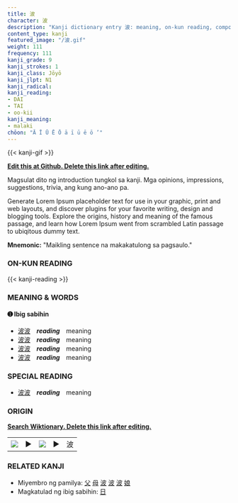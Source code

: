 ```yaml
---
title: 波
character: 波
description: "Kanji dictionary entry 波: meaning, on-kun reading, compounds, origin, related kanji"
content_type: kanji
featured_image: "/波.gif"
weight: 111
frequency: 111
kanji_grade: 9
kanji_strokes: 1
kanji_class: Jōyō
kanji_jlpt: N1
kanji_radical: 
kanji_reading: 
- DAI
- TAI
- oo-kii
kanji_meaning:
- malaki
chōon: "Ā Ī Ū Ē Ō ā ī ū ē ō ’"
---
```

[//]: # (Don't edit the line below. Kanji animated GIF code is automatically generated.)
{{< kanji-gif >}}

[//]: # (Edit below this line.)

**[Edit this at Github. Delete this link after editing.](https://github.com/tim0g/tim/tree/main/content/kanji/波/index.md)**

Magsulat dito ng introduction tungkol sa kanji. Mga opinions, impressions, suggestions, trivia, ang kung ano-ano pa.

Generate Lorem Ipsum placeholder text for use in your graphic, print and web layouts, and discover plugins for your favorite writing, design and blogging tools. Explore the origins, history and meaning of the famous passage, and learn how Lorem Ipsum went from scrambled Latin passage to ubiqitous dummy text.
 
**Mnemonic:** "Maikling sentence na makakatulong sa pagsaulo."

### ON-KUN READING

[//]: # (Don't edit the line below. ON-KUN READING code is automatically generated.)
{{< kanji-reading >}}

### MEANING & WORDS

#### ➊ **Ibig sabihin**
  - [波](../波)[波](../波)　***reading***　meaning
  - [波](../波)[波](../波)　***reading***　meaning
  - [波](../波)[波](../波)　***reading***　meaning
  - [波](../波)[波](../波)　***reading***　meaning

### SPECIAL READING
  - [波](../波)[波](../波)　***reading***　meaning

### ORIGIN

**[Search Wiktionary. Delete this link after editing.](https://wiktionary.org/wiki/波)**
<table class="kanji-table"><tr><td>
<img src="60px-波-bronze.svg.png">
</td><td>▶</td><td>
<img src="60px-波-oracle.svg.png">
</td><td>▶</td>
<td class="kanji-origin">波</td>
</tr></table>

### RELATED KANJI
- Miyembro ng pamilya: [父](../父) [母](../母) [波](../波) [波](../波) [波](../波) [娘](../娘)
- Magkatulad ng ibig sabihin: [日](../日)
